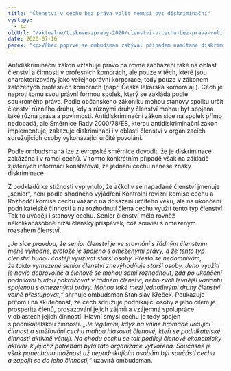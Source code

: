 ```yaml
---
title: "Členství v cechu bez práva volit nemusí být diskriminační"
vystupy:
  - tz
oldUrl: "/aktualne/tiskove-zpravy-2020/clenstvi-v-cechu-bez-prava-volit-nemusi-byt-diskriminacni"
date: 2020-07-16
perex: "<p>Vůbec poprvé se ombudsman zabýval případem namítané diskriminace v soukromém profesním sdružení – v cechu řemeslníků. Člen cechu si stěžoval, že cech diskriminuje členy z důvodu jejich vyššího věku. On sám byl důchodového věku a v rámci senior členství neměl podle stanov právo hlasovat na valné hromadě a být volen do většiny orgánů cechu. Považoval to za diskriminaci.</p>"
---
```


<!-- imported from the old website -->

<p>Antidiskriminační zákon vztahuje právo na rovné zacházení také na oblast členství a činnosti v profesních komorách, ale pouze v těch, které jsou charakterizovány jako veřejnoprávní korporace, tedy pouze v zákonem založených profesních komorách (např. Česká lékařská komora aj.). Cech je naproti tomu svou právní formou spolek, který se zakládá podle soukromého práva. Podle občanského zákoníku mohou stanovy spolku určit členství různého druhu, kdy s různými druhy členství mohou být spojena také různá práva a povinnosti. Antidiskriminační zákon sice na spolek přímo nedopadá, ale Směrnice Rady 2000/78/ES, kterou antidiskriminační zákon implementuje, zakazuje diskriminaci i v oblasti členství v organizacích sdružujících osoby vykonávající určité povolání. </p> <p>Podle ombudsmana lze z evropské směrnice dovodit, že je diskriminace zakázána i v rámci cechů. V tomto konkrétním případě však na základě zjištěných informací konstatoval, že jednání cechu nenese znaky diskriminace.</p> <p>Z podkladů ke stížnosti vyplynulo, že ačkoliv se napadané členství jmenuje „senior“, není podle shodného vyjádření Kontrolní revizní komise cechu a Rozhodčí komise cechu vázáno na dosažení určitého věku, ale na ukončení podnikatelské činnosti a na rozhodnutí člena cechu využít tento typ členství. Tak to uvádějí i stanovy cechu. Senior členství mělo rovněž několikanásobně nižší členský příspěvek, což souvisí s omezeným rozsahem členství.</p> <p><i>„Je sice pravdou, že senior členství je ve srovnání s řádným členstvím méně výhodné, protože je spojeno s omezenými právy, a že tento typ členství budou častěji využívat starší osoby. Přesto se nedomnívám, že takto vymezené senior členství znevýhodňuje starší osoby. Jeho využití je navíc dobrovolné a členové se mohou sami rozhodnout, zda po ukončení podnikání budou pokračovat v řádném členství, nebo zvolí levnější variantu spojenou s omezenými právy. Mohou také mezi jednotlivými druhy členství volně přestupovat,“</i> shrnuje ombudsman Stanislav Křeček. Poukazuje přitom i na skutečnost, že cech sdružuje podnikající osoby a jeho cílem je prosperita členů, prosazování jejich zájmů a vzájemná spolupráce v oblastech jejich činností. Hlavní smysl cechu je tedy spojen s podnikatelskou činností. <i>„Je legitimní, když na valné hromadě určující činnost a směřování cechu mohou hlasovat členové, kteří se podnikatelské činnosti aktivně věnují. Na chodu cechu se tak podílejí členové ekonomicky aktivní, k jejichž potřebám byla tato organizace vytvořena. Současně je však ponechána možnost už nepodnikajícím osobám být součástí cechu a zapojit se do jeho činnosti,“</i> uzavírá ombudsman.</p>
